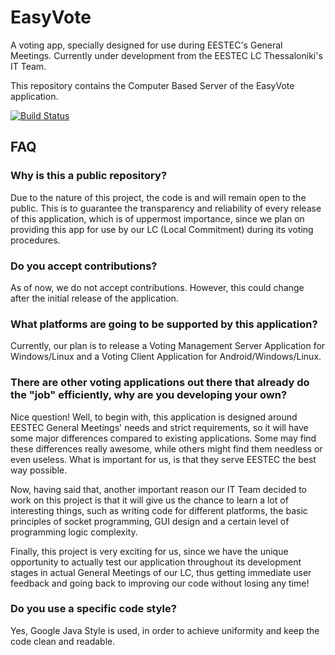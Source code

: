 # EasyVote
A voting app, specially designed for use during EESTEC's General Meetings. Currently under development from the EESTEC LC Thessaloniki's
IT Team.

This repository contains the Computer Based Server of the EasyVote application.

[![Build Status](https://travis-ci.com/eestec-lc-thessaloniki-it-team/EasyVote-PC-Server.svg?branch=master)](https://travis-ci.com/eestec-lc-thessaloniki-it-team/EasyVote-PC-Server)


## FAQ
### Why is this a public repository?
Due to the nature of this project, the code is and will remain open to the public. This is to guarantee the transparency and 
reliability of every release of this application, which is of uppermost importance, since we plan on providing this app for use
by our LC (Local Commitment) during its voting procedures.


### Do you accept contributions?
As of now, we do not accept contributions. However, this could change after the initial release of the application.


### What platforms are going to be supported by this application?
Currently, our plan is to release a Voting Management Server Application for Windows/Linux and a Voting Client Application for 
Android/Windows/Linux.


### There are other voting applications out there that already do the "job" efficiently, why are you developing your own?
Nice question! Well, to begin with, this application is designed around EESTEC General Meetings' needs and strict requirements,
so it will have some major differences compared to existing applications. Some may find these differences really awesome, while 
others might find them needless or even useless. What is important for us, is that they serve EESTEC the best 
way possible.

Now, having said that, another important reason our IT Team decided to work on this project is that it will give us the chance to
learn a lot of interesting things, such as writing code for different platforms, the basic principles of socket programming, 
GUI design and a certain level of programming logic complexity.

Finally, this project is very exciting for us, since we have the unique opportunity to actually test our application throughout
its development stages in actual General Meetings of our LC, thus getting immediate user feedback and going back to improving 
our code without losing any time!


### Do you use a specific code style?
Yes, Google Java Style is used, in order to achieve uniformity and keep the code clean and readable.


